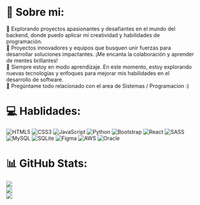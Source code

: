 # 💫 Sobre mi:
🔭 Explorando proyectos apasionantes y desafiantes en el mundo del backend, donde puedo aplicar mi creatividad y habilidades de programación.<br>👯  Proyectos innovadores y equipos que busquen unir fuerzas para desarrollar soluciones impactantes. ¡Me encanta la colaboración y aprender de mentes brillantes!<br>🌱 Siempre estoy en modo aprendizaje. En este momento, estoy explorando nuevas tecnologías y enfoques para mejorar mis habilidades en el desarrollo de software.<br>💬 Pregúntame  todo relacionado con el area de Sistemas / Programacion :) <br>


# 💻 Hablidades:
![HTML5](https://img.shields.io/badge/html5-%23E34F26.svg?style=for-the-badge&logo=html5&logoColor=white) ![CSS3](https://img.shields.io/badge/css3-%231572B6.svg?style=for-the-badge&logo=css3&logoColor=white) ![JavaScript](https://img.shields.io/badge/javascript-%23323330.svg?style=for-the-badge&logo=javascript&logoColor=%23F7DF1E) ![Python](https://img.shields.io/badge/python-3670A0?style=for-the-badge&logo=python&logoColor=ffdd54) ![Bootstrap](https://img.shields.io/badge/bootstrap-%238511FA.svg?style=for-the-badge&logo=bootstrap&logoColor=white) ![React](https://img.shields.io/badge/react-%2320232a.svg?style=for-the-badge&logo=react&logoColor=%2361DAFB) ![SASS](https://img.shields.io/badge/SASS-hotpink.svg?style=for-the-badge&logo=SASS&logoColor=white) ![MySQL](https://img.shields.io/badge/mysql-%2300000f.svg?style=for-the-badge&logo=mysql&logoColor=white) ![SQLite](https://img.shields.io/badge/sqlite-%2307405e.svg?style=for-the-badge&logo=sqlite&logoColor=white) ![Figma](https://img.shields.io/badge/figma-%23F24E1E.svg?style=for-the-badge&logo=figma&logoColor=white) ![AWS](https://img.shields.io/badge/AWS-%23FF9900.svg?style=for-the-badge&logo=amazon-aws&logoColor=white) ![Oracle](https://img.shields.io/badge/Oracle-F80000?style=for-the-badge&logo=oracle&logoColor=white)
# 📊 GitHub Stats:
![](https://github-readme-stats.vercel.app/api?username=federicobitsch&theme=tokyonight&hide_border=false&include_all_commits=false&count_private=false)<br/>
![](https://github-readme-streak-stats.herokuapp.com/?user=federicobitsch&theme=tokyonight&hide_border=false)<br/>
![](https://github-readme-stats.vercel.app/api/top-langs/?username=federicobitsch&theme=tokyonight&hide_border=false&include_all_commits=false&count_private=false&layout=compact)

<!-- Proudly created with GPRM ( https://gprm.itsvg.in ) -->
